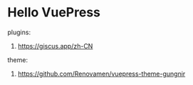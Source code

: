 # Hello VuePress

plugins:
1. https://giscus.app/zh-CN

theme:
1. https://github.com/Renovamen/vuepress-theme-gungnir
